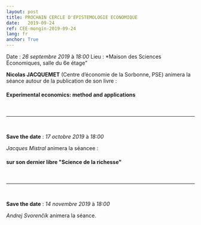 ```yaml
---
layout: post
title: PROCHAIN CERCLE D'EPISTEMOLOGIE ECONOMIQUE
date:   2019-09-24
ref: CEE-mongin-2019-09-24
lang: fr
anchor: True
---
```


<i class="fas fa-table"></i> Date : *26 septembre 2019* à *18:00*
<i class="fas fa-map-marked"></i> Lieu : *Maison des Sciences Économiques, salle du 6e étage"

**Nicolas JACQUEMET** (Centre d’économie de la Sorbonne, PSE) animera la séance autour de la publication de son livre :

####  **Experimental economics: method and applications**


<!--more-->

<br>
<hr />
<br>

**Save the date** : *17 octobre 2019* à *18:00*

*Jacques Mistral*  animera la séancee :

#### sur son dernier libre "Science de la richesse"


<br>
<hr />
<br>

**Save the date** : *14 novembre 2019* à *18:00*

*Andrej Svorenčík* animera la séance.
